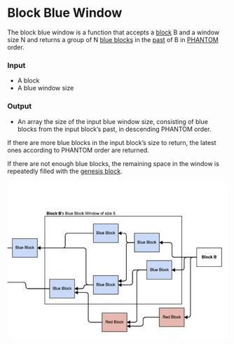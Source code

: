 # Block Blue Window

The block blue window is a function that accepts a [block](../../blocks/) B and a window size N and returns a group of N [blue blocks](./#blue-block) in the [past](../../blockdag/past.md) of B in [PHANTOM](../) order.

### Input

* A block
* A blue window size

### Output

* An array the size of the input blue window size, consisting of blue blocks from the input block’s past, in descending PHANTOM order.

If there are more blue blocks in the input block’s size to return, the latest ones according to PHANTOM order are returned.

If there are not enough blue blocks, the remaining space in the window is repeatedly filled with the [genesis block](../../blocks/genesis-block.md).

![](../../../.gitbook/assets/blue-block-window.png)

#### 

